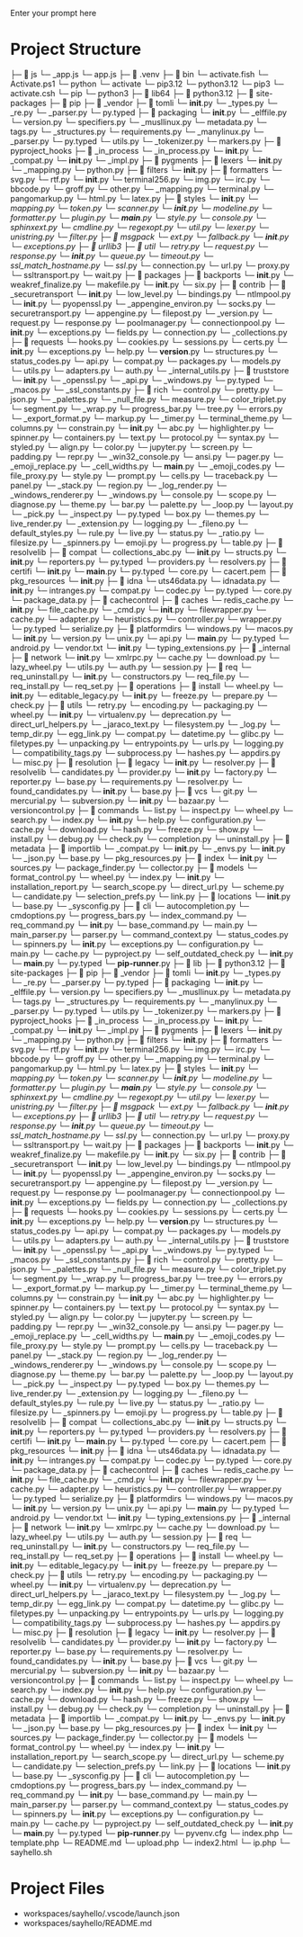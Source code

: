 Enter your prompt here

# Project Structure

├─ 📁 js
  └─ _app.js
  └─ app.js
├─ 📁 .venv
  ├─ 📁 bin
    └─ activate.fish
    └─ Activate.ps1
    └─ python
    └─ activate
    └─ pip3.12
    └─ python3.12
    └─ pip3
    └─ activate.csh
    └─ pip
    └─ python3
  ├─ 📁 lib64
    ├─ 📁 python3.12
      ├─ 📁 site-packages
        ├─ 📁 pip
          ├─ 📁 _vendor
            ├─ 📁 tomli
              └─ __init__.py
              └─ _types.py
              └─ _re.py
              └─ _parser.py
              └─ py.typed
            ├─ 📁 packaging
              └─ __init__.py
              └─ _elffile.py
              └─ version.py
              └─ specifiers.py
              └─ _musllinux.py
              └─ metadata.py
              └─ tags.py
              └─ _structures.py
              └─ requirements.py
              └─ _manylinux.py
              └─ _parser.py
              └─ py.typed
              └─ utils.py
              └─ _tokenizer.py
              └─ markers.py
            ├─ 📁 pyproject_hooks
              ├─ 📁 _in_process
                └─ _in_process.py
                └─ __init__.py
              └─ _compat.py
              └─ __init__.py
              └─ _impl.py
            ├─ 📁 pygments
              ├─ 📁 lexers
                └─ __init__.py
                └─ _mapping.py
                └─ python.py
              ├─ 📁 filters
                └─ __init__.py
              ├─ 📁 formatters
                └─ svg.py
                └─ rtf.py
                └─ __init__.py
                └─ terminal256.py
                └─ img.py
                └─ irc.py
                └─ bbcode.py
                └─ groff.py
                └─ other.py
                └─ _mapping.py
                └─ terminal.py
                └─ pangomarkup.py
                └─ html.py
                └─ latex.py
              ├─ 📁 styles
                └─ __init__.py
                └─ _mapping.py
              └─ token.py
              └─ scanner.py
              └─ __init__.py
              └─ modeline.py
              └─ formatter.py
              └─ plugin.py
              └─ __main__.py
              └─ style.py
              └─ console.py
              └─ sphinxext.py
              └─ cmdline.py
              └─ regexopt.py
              └─ util.py
              └─ lexer.py
              └─ unistring.py
              └─ filter.py
            ├─ 📁 msgpack
              └─ ext.py
              └─ fallback.py
              └─ __init__.py
              └─ exceptions.py
            ├─ 📁 urllib3
              ├─ 📁 util
                └─ retry.py
                └─ request.py
                └─ response.py
                └─ __init__.py
                └─ queue.py
                └─ timeout.py
                └─ ssl_match_hostname.py
                └─ ssl_.py
                └─ connection.py
                └─ url.py
                └─ proxy.py
                └─ ssltransport.py
                └─ wait.py
              ├─ 📁 packages
                ├─ 📁 backports
                  └─ __init__.py
                  └─ weakref_finalize.py
                  └─ makefile.py
                └─ __init__.py
                └─ six.py
              ├─ 📁 contrib
                ├─ 📁 _securetransport
                  └─ __init__.py
                  └─ low_level.py
                  └─ bindings.py
                └─ ntlmpool.py
                └─ __init__.py
                └─ pyopenssl.py
                └─ _appengine_environ.py
                └─ socks.py
                └─ securetransport.py
                └─ appengine.py
              └─ filepost.py
              └─ _version.py
              └─ request.py
              └─ response.py
              └─ poolmanager.py
              └─ connectionpool.py
              └─ __init__.py
              └─ exceptions.py
              └─ fields.py
              └─ connection.py
              └─ _collections.py
            ├─ 📁 requests
              └─ hooks.py
              └─ cookies.py
              └─ sessions.py
              └─ certs.py
              └─ __init__.py
              └─ exceptions.py
              └─ help.py
              └─ __version__.py
              └─ structures.py
              └─ status_codes.py
              └─ api.py
              └─ compat.py
              └─ packages.py
              └─ models.py
              └─ utils.py
              └─ adapters.py
              └─ auth.py
              └─ _internal_utils.py
            ├─ 📁 truststore
              └─ __init__.py
              └─ _openssl.py
              └─ _api.py
              └─ _windows.py
              └─ py.typed
              └─ _macos.py
              └─ _ssl_constants.py
            ├─ 📁 rich
              └─ control.py
              └─ pretty.py
              └─ json.py
              └─ _palettes.py
              └─ _null_file.py
              └─ measure.py
              └─ color_triplet.py
              └─ segment.py
              └─ _wrap.py
              └─ progress_bar.py
              └─ tree.py
              └─ errors.py
              └─ _export_format.py
              └─ markup.py
              └─ _timer.py
              └─ terminal_theme.py
              └─ columns.py
              └─ constrain.py
              └─ __init__.py
              └─ abc.py
              └─ highlighter.py
              └─ spinner.py
              └─ containers.py
              └─ text.py
              └─ protocol.py
              └─ syntax.py
              └─ styled.py
              └─ align.py
              └─ color.py
              └─ jupyter.py
              └─ screen.py
              └─ padding.py
              └─ repr.py
              └─ _win32_console.py
              └─ ansi.py
              └─ pager.py
              └─ _emoji_replace.py
              └─ _cell_widths.py
              └─ __main__.py
              └─ _emoji_codes.py
              └─ file_proxy.py
              └─ style.py
              └─ prompt.py
              └─ cells.py
              └─ traceback.py
              └─ panel.py
              └─ _stack.py
              └─ region.py
              └─ _log_render.py
              └─ _windows_renderer.py
              └─ _windows.py
              └─ console.py
              └─ scope.py
              └─ diagnose.py
              └─ theme.py
              └─ bar.py
              └─ palette.py
              └─ _loop.py
              └─ layout.py
              └─ _pick.py
              └─ _inspect.py
              └─ py.typed
              └─ box.py
              └─ themes.py
              └─ live_render.py
              └─ _extension.py
              └─ logging.py
              └─ _fileno.py
              └─ default_styles.py
              └─ rule.py
              └─ live.py
              └─ status.py
              └─ _ratio.py
              └─ filesize.py
              └─ _spinners.py
              └─ emoji.py
              └─ progress.py
              └─ table.py
            ├─ 📁 resolvelib
              ├─ 📁 compat
                └─ collections_abc.py
                └─ __init__.py
              └─ structs.py
              └─ __init__.py
              └─ reporters.py
              └─ py.typed
              └─ providers.py
              └─ resolvers.py
            ├─ 📁 certifi
              └─ __init__.py
              └─ __main__.py
              └─ py.typed
              └─ core.py
              └─ cacert.pem
            ├─ 📁 pkg_resources
              └─ __init__.py
            ├─ 📁 idna
              └─ uts46data.py
              └─ idnadata.py
              └─ __init__.py
              └─ intranges.py
              └─ compat.py
              └─ codec.py
              └─ py.typed
              └─ core.py
              └─ package_data.py
            ├─ 📁 cachecontrol
              ├─ 📁 caches
                └─ redis_cache.py
                └─ __init__.py
                └─ file_cache.py
              └─ _cmd.py
              └─ __init__.py
              └─ filewrapper.py
              └─ cache.py
              └─ adapter.py
              └─ heuristics.py
              └─ controller.py
              └─ wrapper.py
              └─ py.typed
              └─ serialize.py
            ├─ 📁 platformdirs
              └─ windows.py
              └─ macos.py
              └─ __init__.py
              └─ version.py
              └─ unix.py
              └─ api.py
              └─ __main__.py
              └─ py.typed
              └─ android.py
            └─ vendor.txt
            └─ __init__.py
            └─ typing_extensions.py
          ├─ 📁 _internal
            ├─ 📁 network
              └─ __init__.py
              └─ xmlrpc.py
              └─ cache.py
              └─ download.py
              └─ lazy_wheel.py
              └─ utils.py
              └─ auth.py
              └─ session.py
            ├─ 📁 req
              └─ req_uninstall.py
              └─ __init__.py
              └─ constructors.py
              └─ req_file.py
              └─ req_install.py
              └─ req_set.py
            ├─ 📁 operations
              ├─ 📁 install
                └─ wheel.py
                └─ __init__.py
                └─ editable_legacy.py
              └─ __init__.py
              └─ freeze.py
              └─ prepare.py
              └─ check.py
            ├─ 📁 utils
              └─ retry.py
              └─ encoding.py
              └─ packaging.py
              └─ wheel.py
              └─ __init__.py
              └─ virtualenv.py
              └─ deprecation.py
              └─ direct_url_helpers.py
              └─ _jaraco_text.py
              └─ filesystem.py
              └─ _log.py
              └─ temp_dir.py
              └─ egg_link.py
              └─ compat.py
              └─ datetime.py
              └─ glibc.py
              └─ filetypes.py
              └─ unpacking.py
              └─ entrypoints.py
              └─ urls.py
              └─ logging.py
              └─ compatibility_tags.py
              └─ subprocess.py
              └─ hashes.py
              └─ appdirs.py
              └─ misc.py
            ├─ 📁 resolution
              ├─ 📁 legacy
                └─ __init__.py
                └─ resolver.py
              ├─ 📁 resolvelib
                └─ candidates.py
                └─ provider.py
                └─ __init__.py
                └─ factory.py
                └─ reporter.py
                └─ base.py
                └─ requirements.py
                └─ resolver.py
                └─ found_candidates.py
              └─ __init__.py
              └─ base.py
            ├─ 📁 vcs
              └─ git.py
              └─ mercurial.py
              └─ subversion.py
              └─ __init__.py
              └─ bazaar.py
              └─ versioncontrol.py
            ├─ 📁 commands
              └─ list.py
              └─ inspect.py
              └─ wheel.py
              └─ search.py
              └─ index.py
              └─ __init__.py
              └─ help.py
              └─ configuration.py
              └─ cache.py
              └─ download.py
              └─ hash.py
              └─ freeze.py
              └─ show.py
              └─ install.py
              └─ debug.py
              └─ check.py
              └─ completion.py
              └─ uninstall.py
            ├─ 📁 metadata
              ├─ 📁 importlib
                └─ _compat.py
                └─ __init__.py
                └─ _envs.py
              └─ __init__.py
              └─ _json.py
              └─ base.py
              └─ pkg_resources.py
            ├─ 📁 index
              └─ __init__.py
              └─ sources.py
              └─ package_finder.py
              └─ collector.py
            ├─ 📁 models
              └─ format_control.py
              └─ wheel.py
              └─ index.py
              └─ __init__.py
              └─ installation_report.py
              └─ search_scope.py
              └─ direct_url.py
              └─ scheme.py
              └─ candidate.py
              └─ selection_prefs.py
              └─ link.py
            ├─ 📁 locations
              └─ __init__.py
              └─ base.py
              └─ _sysconfig.py
            ├─ 📁 cli
              └─ autocompletion.py
              └─ cmdoptions.py
              └─ progress_bars.py
              └─ index_command.py
              └─ req_command.py
              └─ __init__.py
              └─ base_command.py
              └─ main.py
              └─ main_parser.py
              └─ parser.py
              └─ command_context.py
              └─ status_codes.py
              └─ spinners.py
            └─ __init__.py
            └─ exceptions.py
            └─ configuration.py
            └─ main.py
            └─ cache.py
            └─ pyproject.py
            └─ self_outdated_check.py
          └─ __init__.py
          └─ __main__.py
          └─ py.typed
          └─ __pip-runner__.py
  ├─ 📁 lib
    ├─ 📁 python3.12
      ├─ 📁 site-packages
        ├─ 📁 pip
          ├─ 📁 _vendor
            ├─ 📁 tomli
              └─ __init__.py
              └─ _types.py
              └─ _re.py
              └─ _parser.py
              └─ py.typed
            ├─ 📁 packaging
              └─ __init__.py
              └─ _elffile.py
              └─ version.py
              └─ specifiers.py
              └─ _musllinux.py
              └─ metadata.py
              └─ tags.py
              └─ _structures.py
              └─ requirements.py
              └─ _manylinux.py
              └─ _parser.py
              └─ py.typed
              └─ utils.py
              └─ _tokenizer.py
              └─ markers.py
            ├─ 📁 pyproject_hooks
              ├─ 📁 _in_process
                └─ _in_process.py
                └─ __init__.py
              └─ _compat.py
              └─ __init__.py
              └─ _impl.py
            ├─ 📁 pygments
              ├─ 📁 lexers
                └─ __init__.py
                └─ _mapping.py
                └─ python.py
              ├─ 📁 filters
                └─ __init__.py
              ├─ 📁 formatters
                └─ svg.py
                └─ rtf.py
                └─ __init__.py
                └─ terminal256.py
                └─ img.py
                └─ irc.py
                └─ bbcode.py
                └─ groff.py
                └─ other.py
                └─ _mapping.py
                └─ terminal.py
                └─ pangomarkup.py
                └─ html.py
                └─ latex.py
              ├─ 📁 styles
                └─ __init__.py
                └─ _mapping.py
              └─ token.py
              └─ scanner.py
              └─ __init__.py
              └─ modeline.py
              └─ formatter.py
              └─ plugin.py
              └─ __main__.py
              └─ style.py
              └─ console.py
              └─ sphinxext.py
              └─ cmdline.py
              └─ regexopt.py
              └─ util.py
              └─ lexer.py
              └─ unistring.py
              └─ filter.py
            ├─ 📁 msgpack
              └─ ext.py
              └─ fallback.py
              └─ __init__.py
              └─ exceptions.py
            ├─ 📁 urllib3
              ├─ 📁 util
                └─ retry.py
                └─ request.py
                └─ response.py
                └─ __init__.py
                └─ queue.py
                └─ timeout.py
                └─ ssl_match_hostname.py
                └─ ssl_.py
                └─ connection.py
                └─ url.py
                └─ proxy.py
                └─ ssltransport.py
                └─ wait.py
              ├─ 📁 packages
                ├─ 📁 backports
                  └─ __init__.py
                  └─ weakref_finalize.py
                  └─ makefile.py
                └─ __init__.py
                └─ six.py
              ├─ 📁 contrib
                ├─ 📁 _securetransport
                  └─ __init__.py
                  └─ low_level.py
                  └─ bindings.py
                └─ ntlmpool.py
                └─ __init__.py
                └─ pyopenssl.py
                └─ _appengine_environ.py
                └─ socks.py
                └─ securetransport.py
                └─ appengine.py
              └─ filepost.py
              └─ _version.py
              └─ request.py
              └─ response.py
              └─ poolmanager.py
              └─ connectionpool.py
              └─ __init__.py
              └─ exceptions.py
              └─ fields.py
              └─ connection.py
              └─ _collections.py
            ├─ 📁 requests
              └─ hooks.py
              └─ cookies.py
              └─ sessions.py
              └─ certs.py
              └─ __init__.py
              └─ exceptions.py
              └─ help.py
              └─ __version__.py
              └─ structures.py
              └─ status_codes.py
              └─ api.py
              └─ compat.py
              └─ packages.py
              └─ models.py
              └─ utils.py
              └─ adapters.py
              └─ auth.py
              └─ _internal_utils.py
            ├─ 📁 truststore
              └─ __init__.py
              └─ _openssl.py
              └─ _api.py
              └─ _windows.py
              └─ py.typed
              └─ _macos.py
              └─ _ssl_constants.py
            ├─ 📁 rich
              └─ control.py
              └─ pretty.py
              └─ json.py
              └─ _palettes.py
              └─ _null_file.py
              └─ measure.py
              └─ color_triplet.py
              └─ segment.py
              └─ _wrap.py
              └─ progress_bar.py
              └─ tree.py
              └─ errors.py
              └─ _export_format.py
              └─ markup.py
              └─ _timer.py
              └─ terminal_theme.py
              └─ columns.py
              └─ constrain.py
              └─ __init__.py
              └─ abc.py
              └─ highlighter.py
              └─ spinner.py
              └─ containers.py
              └─ text.py
              └─ protocol.py
              └─ syntax.py
              └─ styled.py
              └─ align.py
              └─ color.py
              └─ jupyter.py
              └─ screen.py
              └─ padding.py
              └─ repr.py
              └─ _win32_console.py
              └─ ansi.py
              └─ pager.py
              └─ _emoji_replace.py
              └─ _cell_widths.py
              └─ __main__.py
              └─ _emoji_codes.py
              └─ file_proxy.py
              └─ style.py
              └─ prompt.py
              └─ cells.py
              └─ traceback.py
              └─ panel.py
              └─ _stack.py
              └─ region.py
              └─ _log_render.py
              └─ _windows_renderer.py
              └─ _windows.py
              └─ console.py
              └─ scope.py
              └─ diagnose.py
              └─ theme.py
              └─ bar.py
              └─ palette.py
              └─ _loop.py
              └─ layout.py
              └─ _pick.py
              └─ _inspect.py
              └─ py.typed
              └─ box.py
              └─ themes.py
              └─ live_render.py
              └─ _extension.py
              └─ logging.py
              └─ _fileno.py
              └─ default_styles.py
              └─ rule.py
              └─ live.py
              └─ status.py
              └─ _ratio.py
              └─ filesize.py
              └─ _spinners.py
              └─ emoji.py
              └─ progress.py
              └─ table.py
            ├─ 📁 resolvelib
              ├─ 📁 compat
                └─ collections_abc.py
                └─ __init__.py
              └─ structs.py
              └─ __init__.py
              └─ reporters.py
              └─ py.typed
              └─ providers.py
              └─ resolvers.py
            ├─ 📁 certifi
              └─ __init__.py
              └─ __main__.py
              └─ py.typed
              └─ core.py
              └─ cacert.pem
            ├─ 📁 pkg_resources
              └─ __init__.py
            ├─ 📁 idna
              └─ uts46data.py
              └─ idnadata.py
              └─ __init__.py
              └─ intranges.py
              └─ compat.py
              └─ codec.py
              └─ py.typed
              └─ core.py
              └─ package_data.py
            ├─ 📁 cachecontrol
              ├─ 📁 caches
                └─ redis_cache.py
                └─ __init__.py
                └─ file_cache.py
              └─ _cmd.py
              └─ __init__.py
              └─ filewrapper.py
              └─ cache.py
              └─ adapter.py
              └─ heuristics.py
              └─ controller.py
              └─ wrapper.py
              └─ py.typed
              └─ serialize.py
            ├─ 📁 platformdirs
              └─ windows.py
              └─ macos.py
              └─ __init__.py
              └─ version.py
              └─ unix.py
              └─ api.py
              └─ __main__.py
              └─ py.typed
              └─ android.py
            └─ vendor.txt
            └─ __init__.py
            └─ typing_extensions.py
          ├─ 📁 _internal
            ├─ 📁 network
              └─ __init__.py
              └─ xmlrpc.py
              └─ cache.py
              └─ download.py
              └─ lazy_wheel.py
              └─ utils.py
              └─ auth.py
              └─ session.py
            ├─ 📁 req
              └─ req_uninstall.py
              └─ __init__.py
              └─ constructors.py
              └─ req_file.py
              └─ req_install.py
              └─ req_set.py
            ├─ 📁 operations
              ├─ 📁 install
                └─ wheel.py
                └─ __init__.py
                └─ editable_legacy.py
              └─ __init__.py
              └─ freeze.py
              └─ prepare.py
              └─ check.py
            ├─ 📁 utils
              └─ retry.py
              └─ encoding.py
              └─ packaging.py
              └─ wheel.py
              └─ __init__.py
              └─ virtualenv.py
              └─ deprecation.py
              └─ direct_url_helpers.py
              └─ _jaraco_text.py
              └─ filesystem.py
              └─ _log.py
              └─ temp_dir.py
              └─ egg_link.py
              └─ compat.py
              └─ datetime.py
              └─ glibc.py
              └─ filetypes.py
              └─ unpacking.py
              └─ entrypoints.py
              └─ urls.py
              └─ logging.py
              └─ compatibility_tags.py
              └─ subprocess.py
              └─ hashes.py
              └─ appdirs.py
              └─ misc.py
            ├─ 📁 resolution
              ├─ 📁 legacy
                └─ __init__.py
                └─ resolver.py
              ├─ 📁 resolvelib
                └─ candidates.py
                └─ provider.py
                └─ __init__.py
                └─ factory.py
                └─ reporter.py
                └─ base.py
                └─ requirements.py
                └─ resolver.py
                └─ found_candidates.py
              └─ __init__.py
              └─ base.py
            ├─ 📁 vcs
              └─ git.py
              └─ mercurial.py
              └─ subversion.py
              └─ __init__.py
              └─ bazaar.py
              └─ versioncontrol.py
            ├─ 📁 commands
              └─ list.py
              └─ inspect.py
              └─ wheel.py
              └─ search.py
              └─ index.py
              └─ __init__.py
              └─ help.py
              └─ configuration.py
              └─ cache.py
              └─ download.py
              └─ hash.py
              └─ freeze.py
              └─ show.py
              └─ install.py
              └─ debug.py
              └─ check.py
              └─ completion.py
              └─ uninstall.py
            ├─ 📁 metadata
              ├─ 📁 importlib
                └─ _compat.py
                └─ __init__.py
                └─ _envs.py
              └─ __init__.py
              └─ _json.py
              └─ base.py
              └─ pkg_resources.py
            ├─ 📁 index
              └─ __init__.py
              └─ sources.py
              └─ package_finder.py
              └─ collector.py
            ├─ 📁 models
              └─ format_control.py
              └─ wheel.py
              └─ index.py
              └─ __init__.py
              └─ installation_report.py
              └─ search_scope.py
              └─ direct_url.py
              └─ scheme.py
              └─ candidate.py
              └─ selection_prefs.py
              └─ link.py
            ├─ 📁 locations
              └─ __init__.py
              └─ base.py
              └─ _sysconfig.py
            ├─ 📁 cli
              └─ autocompletion.py
              └─ cmdoptions.py
              └─ progress_bars.py
              └─ index_command.py
              └─ req_command.py
              └─ __init__.py
              └─ base_command.py
              └─ main.py
              └─ main_parser.py
              └─ parser.py
              └─ command_context.py
              └─ status_codes.py
              └─ spinners.py
            └─ __init__.py
            └─ exceptions.py
            └─ configuration.py
            └─ main.py
            └─ cache.py
            └─ pyproject.py
            └─ self_outdated_check.py
          └─ __init__.py
          └─ __main__.py
          └─ py.typed
          └─ __pip-runner__.py
  └─ pyvenv.cfg
└─ index.php
└─ template.php
└─ README.md
└─ upload.php
└─ index2.html
└─ ip.php
└─ sayhello.sh


# Project Files

- workspaces/sayhello/.vscode/launch.json
- workspaces/sayhello/README.md

